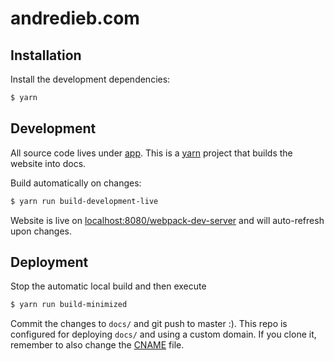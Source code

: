 # andredieb.com

## Installation

Install the development dependencies:

```bash
$ yarn
```

## Development

All source code lives under [app](app/). This is a [yarn](https://yarnpkg.com)
project that builds the website into docs.

Build automatically on changes:

```bash
$ yarn run build-development-live
```

Website is live on [localhost:8080/webpack-dev-server](http://localhost:8000/webpack-dev-server) and will auto-refresh upon changes.


## Deployment

Stop the automatic local build and then execute

```bash
$ yarn run build-minimized
```

Commit the changes to `docs/` and git push to master :). This repo is
configured for deploying `docs/` and using a custom domain. If you clone it,
remember to also change the [CNAME](CNAME) file.

